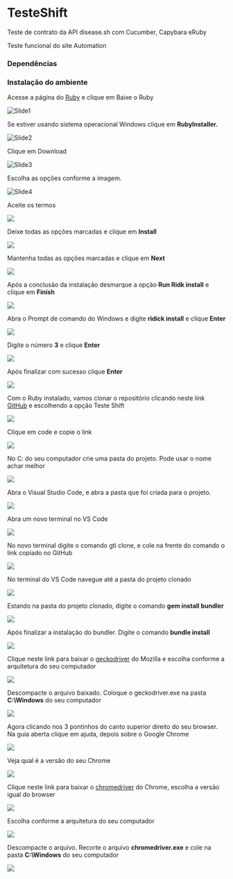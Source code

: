 # TesteShift
Teste de contrato da API disease.sh com Cucumber, Capybara eRuby

Teste funcional do site Automation

### Dependências


### Instalação do ambiente
Acesse a página do [Ruby](https://ruby-lang.org/pt) e clique em Baixe o Ruby 

![Slide1](https://user-images.githubusercontent.com/34240983/117578465-d9dab600-b0c4-11eb-8393-da6c455d55a5.PNG)

Se estiver usando sistema operacional Windows clique em **RubyInstaller.** 

![Slide2](https://user-images.githubusercontent.com/34240983/117578466-db0be300-b0c4-11eb-80d9-b7a976038596.PNG)

Clique em Download

![Slide3](https://user-images.githubusercontent.com/34240983/117578467-dba47980-b0c4-11eb-9278-2be2f665e257.PNG)

Escolha as opções conforme a imagem.

![Slide4](https://user-images.githubusercontent.com/34240983/117578468-dc3d1000-b0c4-11eb-9e11-cd07f5d632e7.PNG) 

Aceite os termos

![](Aspose.Words.fe40d78d-adc0-43e8-b8fc-5151dd2e8915.002.png)

Deixe todas as opções marcadas e clique em **Install**

![](Aspose.Words.fe40d78d-adc0-43e8-b8fc-5151dd2e8915.002.png)

Mantenha todas as opções marcadas e clique em **Next** 

![](Aspose.Words.fe40d78d-adc0-43e8-b8fc-5151dd2e8915.002.png)

Após a conclusão da instalação desmarque a opção **Run Ridk install** e clique em **Finish**

![](Aspose.Words.fe40d78d-adc0-43e8-b8fc-5151dd2e8915.002.png)

Abra o Prompt de comando do Windows e digite **ridick install** e clique **Enter**

![](Aspose.Words.fe40d78d-adc0-43e8-b8fc-5151dd2e8915.002.png)

Digite o número **3** e clique **Enter**

![](Aspose.Words.fe40d78d-adc0-43e8-b8fc-5151dd2e8915.002.png)

Após finalizar com sucesso clique **Enter**

![](Aspose.Words.fe40d78d-adc0-43e8-b8fc-5151dd2e8915.002.png)

Com o Ruby instalado, vamos clonar o repositório clicando neste link [GitHub](https://github.com/Marcelo46) e escolhendo a opção Teste Shift

![](Aspose.Words.fe40d78d-adc0-43e8-b8fc-5151dd2e8915.002.png)

Clique em code e copie o link 

![](Aspose.Words.fe40d78d-adc0-43e8-b8fc-5151dd2e8915.002.png)

No C: do seu computador crie uma pasta do projeto. Pode usar o nome achar melhor

![](Aspose.Words.fe40d78d-adc0-43e8-b8fc-5151dd2e8915.002.png)

Abra o Visual Studio Code, e abra a pasta que foi criada para o projeto.

![](Aspose.Words.fe40d78d-adc0-43e8-b8fc-5151dd2e8915.002.png)

Abra um novo terminal no VS Code

![](Aspose.Words.fe40d78d-adc0-43e8-b8fc-5151dd2e8915.003.png)

No novo terminal digite o comando gti clone, e cole na frente do comando o link copiado no GitHub

![](Aspose.Words.fe40d78d-adc0-43e8-b8fc-5151dd2e8915.001.png)

No terminal do VS Code navegue até a pasta do projeto clonado

![](Aspose.Words.fe40d78d-adc0-43e8-b8fc-5151dd2e8915.001.png)

Estando na pasta do projeto clonado, digite o comando **gem install bundler**

![](Aspose.Words.fe40d78d-adc0-43e8-b8fc-5151dd2e8915.001.png)

Após finalizar a instalação do bundler. Digite o comando **bundle install**

![](Aspose.Words.fe40d78d-adc0-43e8-b8fc-5151dd2e8915.001.png)

Clique neste link para baixar o [geckodriver](https://github.com/mozilla/geckodriver/releases) do Mozilla e escolha conforme a arquitetura do seu computador

![](Aspose.Words.fe40d78d-adc0-43e8-b8fc-5151dd2e8915.001.png)

Descompacte o arquivo baixado. Coloque o geckodriver.exe na pasta **C:\Windows** do seu computador

![](Aspose.Words.fe40d78d-adc0-43e8-b8fc-5151dd2e8915.001.png)

Agora clicando nos 3 pontinhos do canto superior direito do seu browser. Na guia aberta clique em ajuda, depois sobre o Google Chrome

![](Aspose.Words.fe40d78d-adc0-43e8-b8fc-5151dd2e8915.001.png)

Veja qual é a versão do seu Chrome

![](Aspose.Words.fe40d78d-adc0-43e8-b8fc-5151dd2e8915.001.png)

Clique neste link para baixar o [chromedriver](https://chromedriver.storage.googleapis.com/index.html) do Chrome, escolha a versão igual do browser



![](Aspose.Words.fe40d78d-adc0-43e8-b8fc-5151dd2e8915.001.png)

Escolha conforme a arquitetura do seu computador

![](Aspose.Words.fe40d78d-adc0-43e8-b8fc-5151dd2e8915.001.png)

Descompacte o arquivo. Recorte o arquivo **chromedriver.exe** e cole na pasta **C:\Windows** do seu computador

![](Aspose.Words.fe40d78d-adc0-43e8-b8fc-5151dd2e8915.004.png)
